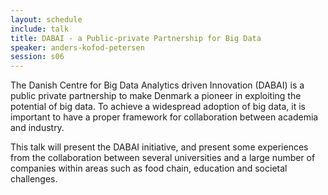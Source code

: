 ```yaml
---
layout: schedule
include: talk
title: DABAI - a Public-private Partnership for Big Data
speaker: anders-kofod-petersen
session: s06
---
```


The Danish Centre for Big Data Analytics driven Innovation (DABAI) is a public
private partnership to make Denmark a pioneer in exploiting the potential of big
data. To achieve a widespread adoption of big data, it is important to have a
proper framework for collaboration between academia and industry.

This talk will present the DABAI initiative, and present some experiences from
the collaboration between several universities and a large number of companies
within areas such as food chain, education and societal challenges. 
